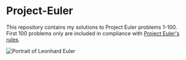# Project-Euler
This repository contains my solutions to Project Euler problems 1-100.  
First 100 problems only are included in compliance with [Project Euler's rules](https://projecteuler.net/about).  

![Portrait of Leonhard Euler](https://projecteuler.net/images/clipart/euler_portrait.png)
